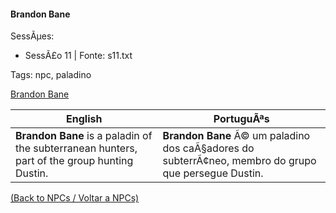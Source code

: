 ﻿
#### Brandon Bane

SessÃµes:  
- SessÃ£o 11 | Fonte: s11.txt

Tags: npc, paladino

[Brandon Bane](brandon_bane.png)

| English | PortuguÃªs |
|---------|-----------|
| **Brandon Bane** is a paladin of the subterranean hunters, part of the group hunting Dustin. | **Brandon Bane** Ã© um paladino dos caÃ§adores do subterrÃ¢neo, membro do grupo que persegue Dustin. |

[(Back to NPCs / Voltar a NPCs)](npcs_list.md)


























